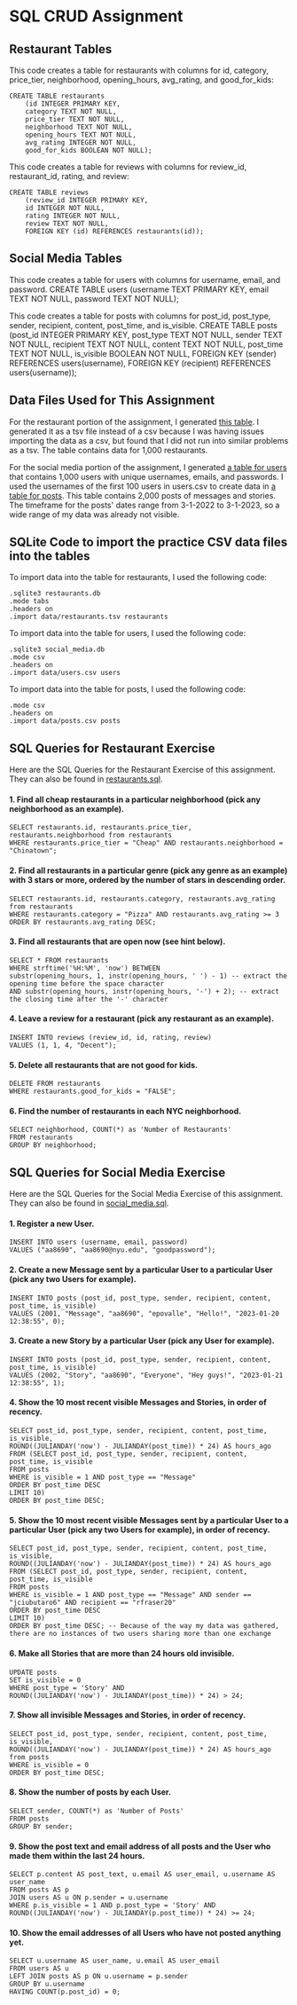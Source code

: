 # SQL CRUD Assignment

## Restaurant Tables

This code creates a table for restaurants with columns for id, category, price_tier, neighborhood, opening_hours, avg_rating, and good_for_kids:

    CREATE TABLE restaurants 
        (id INTEGER PRIMARY KEY, 
        category TEXT NOT NULL, 
        price_tier TEXT NOT NULL, 
        neighborhood TEXT NOT NULL, 
        opening_hours TEXT NOT NULL, 
        avg_rating INTEGER NOT NULL, 
        good_for_kids BOOLEAN NOT NULL);

This code creates a table for reviews with columns for review_id, restaurant_id, rating, and review: 

    CREATE TABLE reviews 
        (review_id INTEGER PRIMARY KEY, 
        id INTEGER NOT NULL,
        rating INTEGER NOT NULL,
        review TEXT NOT NULL,
        FOREIGN KEY (id) REFERENCES restaurants(id));

## Social Media Tables

This code creates a table for users with columns for username, email, and password.
    CREATE TABLE users 
        (username TEXT PRIMARY KEY,
        email TEXT NOT NULL,
        password TEXT NOT NULL);

This code creates a table for posts with columns for post_id, post_type, sender, recipient, content, post_time, and is_visible.
    CREATE TABLE posts 
        (post_id INTEGER PRIMARY KEY,
        post_type TEXT NOT NULL,
        sender TEXT NOT NULL,
        recipient TEXT NOT NULL,
        content TEXT NOT NULL,
        post_time TEXT NOT NULL,
        is_visible BOOLEAN NOT NULL,
        FOREIGN KEY (sender) REFERENCES users(username),
        FOREIGN KEY (recipient) REFERENCES users(username));

## Data Files Used for This Assignment

For the restaurant portion of the assignment, I generated [this table](https://github.com/dbdesign-assignments-spring2023/sql-crud-aa8690/blob/main/data/restaurants.tsv). I generated it as a tsv file instead of a csv because I was having issues importing the data as a csv, but found that I did not run into similar problems as a tsv. The table contains data for 1,000 restaurants.

For the social media portion of the assignment, I generated [a table for users](https://github.com/dbdesign-assignments-spring2023/sql-crud-aa8690/blob/main/data/users.csv) that contains 1,000 users with unique usernames, emails, and passwords. I used the usernames of the first 100 users in users.csv to create data in [a table for posts](https://github.com/dbdesign-assignments-spring2023/sql-crud-aa8690/blob/main/data/posts.csv). This table contains 2,000 posts of messages and stories. The timeframe for the posts' dates range from 3-1-2022 to 3-1-2023, so a wide range of my data was already not visible.

## SQLite Code to import the practice CSV data files into the tables

To import data into the table for restaurants, I used the following code:

    .sqlite3 restaurants.db
    .mode tabs
    .headers on
    .import data/restaurants.tsv restaurants

To import data into the table for users, I used the following code:
    
    .sqlite3 social_media.db
    .mode csv
    .headers on
    .import data/users.csv users

To import data into the table for posts, I used the following code:

    .mode csv
    .headers on
    .import data/posts.csv posts

## SQL Queries for Restaurant Exercise

Here are the SQL Queries for the Restaurant Exercise of this assignment. They can also be found in [restaurants.sql](https://github.com/dbdesign-assignments-spring2023/sql-crud-aa8690/blob/main/restaurants.sql).

#### 1. Find all cheap restaurants in a particular neighborhood (pick any neighborhood as an example).
    SELECT restaurants.id, restaurants.price_tier, restaurants.neighborhood from restaurants 
    WHERE restaurants.price_tier = "Cheap" AND restaurants.neighborhood = "Chinatown";

#### 2. Find all restaurants in a particular genre (pick any genre as an example) with 3 stars or more, ordered by the number of stars in descending order.

    SELECT restaurants.id, restaurants.category, restaurants.avg_rating from restaurants
    WHERE restaurants.category = "Pizza" AND restaurants.avg_rating >= 3
    ORDER BY restaurants.avg_rating DESC;

#### 3. Find all restaurants that are open now (see hint below).
    SELECT * FROM restaurants
    WHERE strftime('%H:%M', 'now') BETWEEN 
    substr(opening_hours, 1, instr(opening_hours, ' ') - 1) -- extract the opening time before the space character
    AND substr(opening_hours, instr(opening_hours, '-') + 2); -- extract the closing time after the '-' character

#### 4. Leave a review for a restaurant (pick any restaurant as an example).
    INSERT INTO reviews (review_id, id, rating, review)
    VALUES (1, 1, 4, "Decent");

#### 5. Delete all restaurants that are not good for kids.
    DELETE FROM restaurants 
    WHERE restaurants.good_for_kids = "FALSE";

#### 6. Find the number of restaurants in each NYC neighborhood.
    SELECT neighborhood, COUNT(*) as 'Number of Restaurants'
    FROM restaurants
    GROUP BY neighborhood;

## SQL Queries for Social Media Exercise

Here are the SQL Queries for the Social Media Exercise of this assignment. They can also be found in [social_media.sql](https://github.com/dbdesign-assignments-spring2023/sql-crud-aa8690/blob/main/social_media.sql).

#### 1. Register a new User.
    INSERT INTO users (username, email, password)
    VALUES ("aa8690", "aa8690@nyu.edu", "goodpassword");

#### 2. Create a new Message sent by a particular User to a particular User (pick any two Users for example).
    INSERT INTO posts (post_id, post_type, sender, recipient, content, post_time, is_visible)
    VALUES (2001, "Message", "aa8690", "epovalle", "Hello!", "2023-01-20 12:38:55", 0);

#### 3. Create a new Story by a particular User (pick any User for example).
    INSERT INTO posts (post_id, post_type, sender, recipient, content, post_time, is_visible)
    VALUES (2002, "Story", "aa8690", "Everyone", "Hey guys!", "2023-01-21 12:38:55", 1);

#### 4. Show the 10 most recent visible Messages and Stories, in order of recency.
    SELECT post_id, post_type, sender, recipient, content, post_time, is_visible,
    ROUND((JULIANDAY('now') - JULIANDAY(post_time)) * 24) AS hours_ago
    FROM (SELECT post_id, post_type, sender, recipient, content, post_time, is_visible
    FROM posts
    WHERE is_visible = 1 AND post_type == "Message"
    ORDER BY post_time DESC
    LIMIT 10)
    ORDER BY post_time DESC;

#### 5. Show the 10 most recent visible Messages sent by a particular User to a particular User (pick any two Users for example), in order of recency.
    SELECT post_id, post_type, sender, recipient, content, post_time, is_visible,
    ROUND((JULIANDAY('now') - JULIANDAY(post_time)) * 24) AS hours_ago
    FROM (SELECT post_id, post_type, sender, recipient, content, post_time, is_visible
    FROM posts
    WHERE is_visible = 1 AND post_type == "Message" AND sender == "jciubutaro6" AND recipient == "rfraser20"
    ORDER BY post_time DESC
    LIMIT 10) 
    ORDER BY post_time DESC; -- Because of the way my data was gathered, there are no instances of two users sharing more than one exchange

#### 6. Make all Stories that are more than 24 hours old invisible.
    UPDATE posts
    SET is_visible = 0
    WHERE post_type = 'Story' AND
    ROUND((JULIANDAY('now') - JULIANDAY(post_time)) * 24) > 24;

#### 7. Show all invisible Messages and Stories, in order of recency.
    SELECT post_id, post_type, sender, recipient, content, post_time, is_visible, 
    ROUND((JULIANDAY('now') - JULIANDAY(post_time)) * 24) AS hours_ago from posts
    WHERE is_visible = 0
    ORDER BY post_time DESC;

#### 8. Show the number of posts by each User.
    SELECT sender, COUNT(*) as 'Number of Posts'
    FROM posts
    GROUP BY sender;

#### 9. Show the post text and email address of all posts and the User who made them within the last 24 hours.
    SELECT p.content AS post_text, u.email AS user_email, u.username AS user_name
    FROM posts AS p
    JOIN users AS u ON p.sender = u.username
    WHERE p.is_visible = 1 AND p.post_type = 'Story' AND
    ROUND((JULIANDAY('now') - JULIANDAY(p.post_time)) * 24) >= 24;

#### 10. Show the email addresses of all Users who have not posted anything yet.
    SELECT u.username AS user_name, u.email AS user_email
    FROM users AS u
    LEFT JOIN posts AS p ON u.username = p.sender
    GROUP BY u.username
    HAVING COUNT(p.post_id) = 0;
